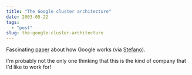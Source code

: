 ```yaml
---
title: "The Google cluster architecture"
date: 2003-05-22
tags: 
  - "post"
slug: the-google-cluster-architecture
---
```


Fascinating [paper](http://www.computer.org/micro/mi2003/m2022.pdf) about how Google works (via [Stefano](http://www.betaversion.org/~stefano/linotype/news/13/)).

I'm probably not the only one thinking that this is the kind of company that I'd like to work for!
